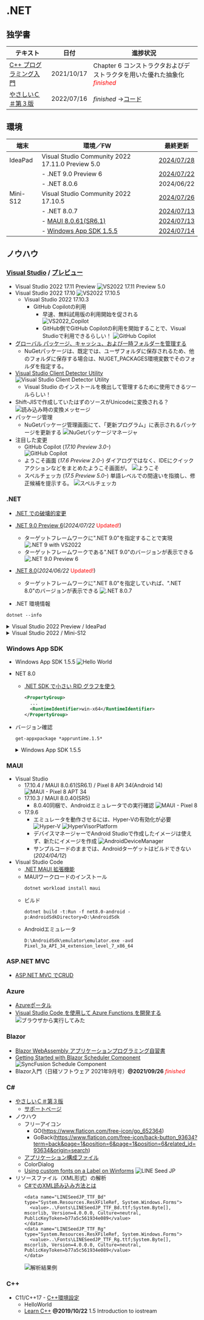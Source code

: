 # .NET

##  独学書

  |テキスト                                                      |日付      |進捗状況
  |-------------------------------------------------------------|----------|---
  |[C++ プログラミング入門](http://examples.oreilly.com/core/)    |2021/10/17|Chapter 6 コンストラクタおよびデストラクタを用いた優れた抽象化<span style="color: red;">*finished*</span>
  |[やさしいＣ＃第３版](https://isbn2.sbcr.jp/03922/)             |2022/07/16|*finished* ->[コード](https://github.com/Tatsukiyoshi/Weekend_Programming/tree/main/net/C%23/YCSSample)

##  環境
  |端末       |環境／FW                                          |最終更新
  |-----------|-------------------------------------------------|----------
  |IdeaPad    |Visual Studio Community 2022 17.11.0 Preview 5.0 |[2024/07/28](https://learn.microsoft.com/ja-jp/visualstudio/releases/2022/release-notes-preview)
  |           |- .NET 9.0 Preview 6                             |[2024/07/22](https://dotnet.microsoft.com/en-us/download/dotnet/9.0?hl=ja-JP)
  |           |- .NET 8.0.6                                     |2024/06/22
  |Mini-S12   |Visual Studio Community 2022 17.10.5             |[2024/07/26](https://learn.microsoft.com/ja-jp/visualstudio/releases/2022/release-notes)
  |           |- .NET 8.0.7                                     |[2024/07/13](https://dotnet.microsoft.com/ja-jp/download/dotnet)
  |           |- [MAUI 8.0.61(SR6.1)](#maui)                    |[2024/07/13](https://github.com/dotnet/maui)
  |           |- [Windows App SDK 1.5.5](#windows-app-sdk)      |[2024/07/14](https://learn.microsoft.com/ja-jp/windows/apps/windows-app-sdk/downloads)

##  ノウハウ
### [Visual Studio](https://visualstudio.microsoft.com/ja/vs/) / [プレビュー](https://visualstudio.microsoft.com/ja/vs/preview/)
  - Visual Studio 2022 17.11 Preview
    ![VS2022 17.11 Preview 5.0](../images/VisualStudio/20240728_Update_VS2022_17.11_Preview5.0.png)
  - Visual Studio 2022 17.10
    ![VS2022 17.10.5](../images/VisualStudio/20240726_Update_VS2022_17.10.5.png)
    - Visual Studio 2022 17.10.3
      - GitHub Copilotの利用
        - 早速、無料試用版の利用開始を促される <BR />
          ![VS2022_Copilot](../images/VisualStudio/20240704_GitHub_Copilot.png)
        - GitHub側でGitHub Copilotの利用を開始することで、Visual Studioで利用できるらしい！
          ![GitHub Copilot](../images/VisualStudio/20240704_GitHub_Copilot_Setting.png)
  - [グローバル パッケージ、キャッシュ、および一時フォルダーを管理する](https://learn.microsoft.com/ja-jp/nuget/consume-packages/managing-the-global-packages-and-cache-folders)
    - NuGetパッケージは、既定では、ユーザフォルダに保存されるため、他のフォルダに保存する場合は、NUGET_PACKAGES環境変数でそのフォルダを指定する。
  - [Visual Studio Client Detector Utility](https://learn.microsoft.com/ja-jp/visualstudio/install/tools-for-managing-visual-studio-instances?view=vs-2022)
    ![Visual Studio Client Detector Utility](../images/VisualStudio/20231006_VisualStudio_ClientDetectorUtility.png)
    -  Visual Studio のインストールを検出して管理するために使用できるツールらしい！
  - Shift-JISで作成していたはずのソースがUnicodeに変換される？
    ![読み込み時の変換メッセージ](../images/VisualStudio/20240403_Csharp_convert_unicode.png)
  - パッケージ管理
    - NuGetパッケージ管理画面にて、「更新プログラム」に表示されるパッケージを更新する
    ![NuGetパッケージマネージャ](../images/VisualStudio/20240407_Update_NuGet_Package.png)
  - 注目した変更
    - GitHub Copilot (*17.10 Preview 3.0-*) <BR/>
      ![GitHub Copilot](../images/VisualStudio/20240412_GitHub_Copilot.png)    
    - ようこそ画面 (*17.6 Preview 2.0-*)
      ダイアログではなく、IDEにクイックアクションなどをまとめたようこそ画面が。
      ![ようこそ](../images/VisualStudio/20230317_VS2022_17.6_Preview2.0_welcome.png)
    - スペルチェッカ (*17.5 Preview 5.0-*)
      単語レベルでの間違いを指摘し、修正候補を提示する。
      ![スペルチェッカ](../images/VisualStudio/20230121_SpellChecker.png)
### .NET
  - [.NET での破壊的変更](https://learn.microsoft.com/ja-jp/dotnet/core/compatibility/breaking-changes)
  - [.NET 9.0 Preview 6](https://dotnet.microsoft.com/en-us/download/dotnet/9.0?hl=ja-JP)(*2024/07/22* <span style="color: red;">Updated!</span>)
    - ターゲットフレームワークに".NET 9.0"を指定することで実現
      ![.NET 9 with VS2022](../images/VisualStudio/20240314_VS2022_dotnet9.png)
    - ターゲットフレームワークである".NET 9.0"のバージョンが表示できる
      ![.NET 9.0 Preview 6](../images/VisualStudio/20240723_dotnet9_Preview6.png)
  - [.NET 8.0](https://dotnet.microsoft.com/ja-jp/download/dotnet/8.0)(*2024/06/22* <span style="color: red;">Updated!</span>)
    - ターゲットフレームワークに".NET 8.0"を指定していれば、".NET 8.0"のバージョンが表示できる
      ![.NET 8.0.7](../images/VisualStudio/20240713_dotnet8.0.7.png)

  - .NET 環境情報
  ```
  dotnet --info
  ```
  <details>
  <summary>Visual Studio 2022 Preview / IdeaPad</summary>

  ```
  .NET SDK:
  Version:           9.0.100-preview.6.24328.19
  Commit:            ef4c241666
  Workload version:  9.0.100-manifests.bbb3781c
  MSBuild version:   17.11.0-preview-24318-05+4a45d5633

  ランタイム環境:
  OS Name:     Windows
  OS Version:  10.0.26120
  OS Platform: Windows
  RID:         win-x64
  Base Path:   C:\Program Files\dotnet\sdk\9.0.100-preview.6.24328.19\

  インストール済みの .NET ワークロード:
  新しいマニフェストをインストールするときに loose manifests を使用するように構成されています。
  表示するインストール済みワークロードはありません。

  Host:
    Version:      9.0.0-preview.6.24327.7
    Architecture: x64
    Commit:       static

  .NET SDKs installed:
    8.0.302 [C:\Program Files\dotnet\sdk]
    8.0.400-preview.0.24324.5 [C:\Program Files\dotnet\sdk]
    9.0.100-preview.6.24328.19 [C:\Program Files\dotnet\sdk]

  .NET runtimes installed:
    Microsoft.AspNetCore.App 8.0.5 [C:\Program Files\dotnet\shared\Microsoft.AspNetCore.App]
    Microsoft.AspNetCore.App 8.0.6 [C:\Program Files\dotnet\shared\Microsoft.AspNetCore.App]
    Microsoft.AspNetCore.App 9.0.0-preview.6.24328.4 [C:\Program Files\dotnet\shared\Microsoft.AspNetCore.App]
    Microsoft.NETCore.App 8.0.5 [C:\Program Files\dotnet\shared\Microsoft.NETCore.App]
    Microsoft.NETCore.App 8.0.6 [C:\Program Files\dotnet\shared\Microsoft.NETCore.App]
    Microsoft.NETCore.App 9.0.0-preview.6.24327.7 [C:\Program Files\dotnet\shared\Microsoft.NETCore.App]
    Microsoft.WindowsDesktop.App 8.0.5 [C:\Program Files\dotnet\shared\Microsoft.WindowsDesktop.App]
    Microsoft.WindowsDesktop.App 8.0.6 [C:\Program Files\dotnet\shared\Microsoft.WindowsDesktop.App]
    Microsoft.WindowsDesktop.App 9.0.0-preview.6.24327.6 [C:\Program Files\dotnet\shared\Microsoft.WindowsDesktop.App]

  Other architectures found:
    x86   [C:\Program Files (x86)\dotnet]
      registered at [HKLM\SOFTWARE\dotnet\Setup\InstalledVersions\x86\InstallLocation]

  Environment variables:
    Not set

  global.json file:
    Not found

  Learn more:
    https://aka.ms/dotnet/info

  Download .NET:
    https://aka.ms/dotnet/download
  ```
  </details>
  <details>
  <summary>Visual Studio 2022 / Mini-S12</summary>

  ```
  .NET SDK:
  Version:           8.0.303
  Commit:            29ab8e3268
  Workload version:  8.0.300-manifests.34944930
  MSBuild version:   17.10.4+10fbfbf2e

  ランタイム環境:
  OS Name:     Windows
  OS Version:  10.0.22631
  OS Platform: Windows
  RID:         win-x64
  Base Path:   C:\Program Files\dotnet\sdk\8.0.303\

  インストール済みの .NET ワークロード:
  [maui-windows]
    インストール ソース: VS 17.10.35122.118
    マニフェストのバージョン:    8.0.61/8.0.100
    マニフェスト パス:       C:\Program Files\dotnet\sdk-manifests\8.0.100\microsoft.net.sdk.maui\8.0.61\WorkloadManifest.json
    インストールの種類:        FileBased

  [android]
    インストール ソース: VS 17.10.35122.118
    マニフェストのバージョン:    34.0.95/8.0.100
    マニフェスト パス:       C:\Program Files\dotnet\sdk-manifests\8.0.100\microsoft.net.sdk.android\34.0.95\WorkloadManifest.json
    インストールの種類:        FileBased

  [maccatalyst]
    インストール ソース: VS 17.10.35122.118
    マニフェストのバージョン:    17.2.8053/8.0.100
    マニフェスト パス:       C:\Program Files\dotnet\sdk-manifests\8.0.100\microsoft.net.sdk.maccatalyst\17.2.8053\WorkloadManifest.json
    インストールの種類:        FileBased

  [ios]
    インストール ソース: VS 17.10.35122.118
    マニフェストのバージョン:    17.2.8053/8.0.100
    マニフェスト パス:       C:\Program Files\dotnet\sdk-manifests\8.0.100\microsoft.net.sdk.ios\17.2.8053\WorkloadManifest.json
    インストールの種類:        FileBased


  Host:
    Version:      8.0.7
    Architecture: x64
    Commit:       2aade6beb0

  .NET SDKs installed:
    6.0.424 [C:\Program Files\dotnet\sdk]
    8.0.303 [C:\Program Files\dotnet\sdk]

  .NET runtimes installed:
    Microsoft.AspNetCore.App 6.0.32 [C:\Program Files\dotnet\shared\Microsoft.AspNetCore.App]
    Microsoft.AspNetCore.App 8.0.7 [C:\Program Files\dotnet\shared\Microsoft.AspNetCore.App]
    Microsoft.NETCore.App 6.0.32 [C:\Program Files\dotnet\shared\Microsoft.NETCore.App]
    Microsoft.NETCore.App 8.0.7 [C:\Program Files\dotnet\shared\Microsoft.NETCore.App]
    Microsoft.WindowsDesktop.App 6.0.32 [C:\Program Files\dotnet\shared\Microsoft.WindowsDesktop.App]
    Microsoft.WindowsDesktop.App 8.0.7 [C:\Program Files\dotnet\shared\Microsoft.WindowsDesktop.App]

  Other architectures found:
    x86   [C:\Program Files (x86)\dotnet]
      registered at [HKLM\SOFTWARE\dotnet\Setup\InstalledVersions\x86\InstallLocation]

  Environment variables:
    Not set

  global.json file:
    Not found

  Learn more:
    https://aka.ms/dotnet/info

  Download .NET:
    https://aka.ms/dotnet/download
  ```
  </details>

### Windows App SDK
  - Windows App SDK 1.5.5
    ![Hello World](../images/VisualStudio/20240714_VS2022_17.10.4_AppSDK1.5.5.png)
  - NET 8.0
    - [.NET SDK で小さい RID グラフを使う](https://learn.microsoft.com/ja-jp/dotnet/core/compatibility/sdk/8.0/rid-graph)
      ```xml
      <PropertyGroup>
        ...
        <RuntimeIdentifier>win-x64</RuntimeIdentifier>
      </PropertyGroup>
      ```
  - バージョン確認
    ```
    get-appxpackage *appruntime.1.5*
    ```
    <details>
    <summary>Windows App SDK 1.5.5</summary>

    ```
    RunspaceId             : 2773dd3c-ca8c-4c77-819b-0d79e556d281
    Name                   : Microsoft.WindowsAppRuntime.1.5
    Publisher              : CN=Microsoft Corporation, O=Microsoft Corporation, L=Redmond, S=Washington, C=US
    PublisherId            : 8wekyb3d8bbwe
    Architecture           : X64
    ResourceId             :
    Version                : 5001.119.156.0
    PackageFamilyName      : Microsoft.WindowsAppRuntime.1.5_8wekyb3d8bbwe
    PackageFullName        : Microsoft.WindowsAppRuntime.1.5_5001.119.156.0_x64__8wekyb3d8bbwe
    InstallLocation        : C:\Program Files\WindowsApps\Microsoft.WindowsAppRuntime.1.5_5001.119.156.0_x64__8wekyb3d8bbwe
    IsFramework            : True
    PackageUserInformation : {}
    IsResourcePackage      : False
    IsBundle               : False
    IsDevelopmentMode      : False
    NonRemovable           : False
    Dependencies           : {}
    IsPartiallyStaged      : False
    SignatureKind          : Store
    Status                 : Ok

    RunspaceId             : 2773dd3c-ca8c-4c77-819b-0d79e556d281
    Name                   : Microsoft.WindowsAppRuntime.1.5
    Publisher              : CN=Microsoft Corporation, O=Microsoft Corporation, L=Redmond, S=Washington, C=US
    PublisherId            : 8wekyb3d8bbwe
    Architecture           : X64
    ResourceId             :
    Version                : 5001.159.55.0
    PackageFamilyName      : Microsoft.WindowsAppRuntime.1.5_8wekyb3d8bbwe
    PackageFullName        : Microsoft.WindowsAppRuntime.1.5_5001.159.55.0_x64__8wekyb3d8bbwe
    InstallLocation        : C:\Program Files\WindowsApps\Microsoft.WindowsAppRuntime.1.5_5001.159.55.0_x64__8wekyb3d8bbwe
    IsFramework            : True
    PackageUserInformation : {}
    IsResourcePackage      : False
    IsBundle               : False
    IsDevelopmentMode      : False
    NonRemovable           : False
    Dependencies           : {}
    IsPartiallyStaged      : False
    SignatureKind          : Store
    Status                 : Ok

    RunspaceId             : 2773dd3c-ca8c-4c77-819b-0d79e556d281
    Name                   : Microsoft.WindowsAppRuntime.1.5
    Publisher              : CN=Microsoft Corporation, O=Microsoft Corporation, L=Redmond, S=Washington, C=US
    PublisherId            : 8wekyb3d8bbwe
    Architecture           : X86
    ResourceId             :
    Version                : 5001.178.1908.0
    PackageFamilyName      : Microsoft.WindowsAppRuntime.1.5_8wekyb3d8bbwe
    PackageFullName        : Microsoft.WindowsAppRuntime.1.5_5001.178.1908.0_x86__8wekyb3d8bbwe
    InstallLocation        : C:\Program Files\WindowsApps\Microsoft.WindowsAppRuntime.1.5_5001.178.1908.0_x86__8wekyb3d8bbw
                            e
    IsFramework            : True
    PackageUserInformation : {}
    IsResourcePackage      : False
    IsBundle               : False
    IsDevelopmentMode      : False
    NonRemovable           : False
    Dependencies           : {}
    IsPartiallyStaged      : False
    SignatureKind          : Store
    Status                 : Ok

    RunspaceId             : 2773dd3c-ca8c-4c77-819b-0d79e556d281
    Name                   : Microsoft.WindowsAppRuntime.1.5
    Publisher              : CN=Microsoft Corporation, O=Microsoft Corporation, L=Redmond, S=Washington, C=US
    PublisherId            : 8wekyb3d8bbwe
    Architecture           : X64
    ResourceId             :
    Version                : 5001.178.1908.0
    PackageFamilyName      : Microsoft.WindowsAppRuntime.1.5_8wekyb3d8bbwe
    PackageFullName        : Microsoft.WindowsAppRuntime.1.5_5001.178.1908.0_x64__8wekyb3d8bbwe
    InstallLocation        : C:\Program Files\WindowsApps\Microsoft.WindowsAppRuntime.1.5_5001.178.1908.0_x64__8wekyb3d8bbw
                            e
    IsFramework            : True
    PackageUserInformation : {}
    IsResourcePackage      : False
    IsBundle               : False
    IsDevelopmentMode      : False
    NonRemovable           : False
    Dependencies           : {}
    IsPartiallyStaged      : False
    SignatureKind          : Store
    Status                 : Ok
    ```
    </details>

### MAUI
  - Visual Studio
    - 17.10.4 / MAUI 8.0.61(SR6.1) / Pixel 8 API 34(Android 14)
        ![MAUI - Pixel 8 APT 34](../images/VisualStudio/20240713_VS2022_17.10.4_MAUI_Android.png)
    - 17.10.3 / MAUI 8.0.40(SR5)
      - 8.0.40同梱で、Androidエミュレータでの実行確認
        ![MAUI - Pixel 8](../images/VisualStudio/20240626_VS2022_17.10.3_MAUI_Android.png)
    - 17.9.6
      - エミュレータを動作させるには、Hyper-Vの有効化が必要 <BR />
        ![Hyper-V](../images/VisualStudio/20240412_Android_HyperV.png)
        ![HyperVisorPlatform](../images/VisualStudio/20240412_Android_HyperVisor_Platform.png)
      - デバイスマネージャーでAndroid Studioで作成したイメージは使えず、新たにイメージを作成
        ![AndroidDeviceManager](../images/VisualStudio/20240412_Android_Device_Manager.png)
      - サンプルコードのままでは、Androidターゲットはビルドできない (*2024/04/12*)
  - Visual Studio Code
    - [.NET MAUI 拡張機能](https://marketplace.visualstudio.com/items?itemName=ms-dotnettools.dotnet-maui)
    - MAUIワークロードのインストール
      ```
      dotnet workload install maui
      ```
    - ビルド
      ```
      dotnet build -t:Run -f net8.0-android -p:AndroidSdkDirectory=D:\AndroidSdk
      ```
    - Androidエミュレータ
      ```
      D:\AndroidSdk\emulator\emulator.exe -avd Pixel_3a_API_34_extension_level_7_x86_64
      ```
### ASP.NET MVC
  - [ASP.NET MVC でCRUD](https://qiita.com/zaburo/items/610bd34df3c819c67551)
### Azure
  - [Azureポータル](https://portal.azure.com/#home)
  - [Visual Studio Code を使用して Azure Functions を開発する](https://learn.microsoft.com/ja-jp/azure/azure-functions/functions-develop-vs-code?tabs=csharp)
    ![ブラウザから実行してみた](../images/Azure/20230701_FunctionsTrial.png)
### Blazor
  - [Blazor WebAssembly アプリケーションプログラミング自習書](https://qiita.com/jsakamoto/items/244163860b4626c02ba0)
  - [Getting Started with Blazor Scheduler Component](https://blazor.syncfusion.com/documentation/scheduler/getting-started)
    ![SyncFusion Schedule Component](../images/Blazor/20230322_SyncFusionSchedulerInit.png)
  - Blazor入門（日経ソフトウェア 2021年9月号）**@2021/09/26** <span style="color: red;">*finished*</span>
### C#
  - [やさしいＣ＃第３版](https://isbn2.sbcr.jp/03922/)
    - [サポートページ](http://mana.on.coocan.jp/yasacs.html)
  - ノウハウ
    - フリーアイコン
      - GO(https://www.flaticon.com/free-icon/go_652364)
      - GoBack(https://www.flaticon.com/free-icon/back-button_93634?term=back&page=1&position=6&page=1&position=6&related_id=93634&origin=search)
    - [アプリケーション構成ファイル](https://www.fenet.jp/dotnet/column/language/9654/)
    - ColorDialog
    - [Using custom fonts on a Label on Winforms](https://stackoverflow.com/questions/1297264/using-custom-fonts-on-a-label-on-winforms)
      ![LINE Seed JP](../images/Windows/LINESeedJP.png)
  - リソースファイル（XML形式）の解析
    - [C#でのXML読み込み方法とは](https://www.fenet.jp/dotnet/column/language/8240/)
      ```
      <data name="LINESeedJP_TTF_Bd" type="System.Resources.ResXFileRef, System.Windows.Forms">
        <value>..\Fonts\LINESeedJP_TTF_Bd.ttf;System.Byte[], mscorlib, Version=4.0.0.0, Culture=neutral, PublicKeyToken=b77a5c561934e089</value>
      </data>
      <data name="LINESeedJP_TTF_Rg" type="System.Resources.ResXFileRef, System.Windows.Forms">
        <value>..\Fonts\LINESeedJP_TTF_Rg.ttf;System.Byte[], mscorlib, Version=4.0.0.0, Culture=neutral, PublicKeyToken=b77a5c561934e089</value>
      </data>
      ```
      ![解析結果例](../images/VisualStudio/20230326_Analyze_XML_Resources.png)
### C++
  - C11/C++17 - [C++環境設定](https://code.visualstudio.com/docs/cpp/config-msvc)
    - HelloWorld
    - [Learn C++](https://www.learncpp.com/) **@2019/10/22** 1.5 Introduction to iostream
